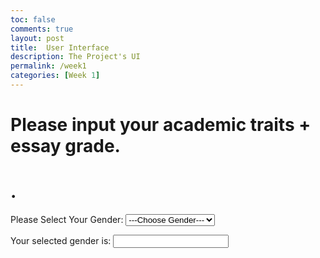 ```yaml
---
toc: false
comments: true
layout: post
title:  User Interface
description: The Project's UI
permalink: /week1
categories: [Week 1]
---
```


# Please input your academic traits + essay grade. 
# .


<html>
<script>
function gen()
{
var genderList=document.getElementById("genderList");
document.getElementById("gender").value=genderList.options[genderList.selectedIndex].text;
}
</script>
<body>
<form>
Please Select Your Gender:
<select id="genderList" onchange="gen()">
    <option> ---Choose Gender--- </option>  
    <option> Male </option>  
    <option> Female </option>  
</select>
<p>Your selected gender is: <input type = "text" id = "gender" size = "20"></p>
</form>

</body>
</html>


